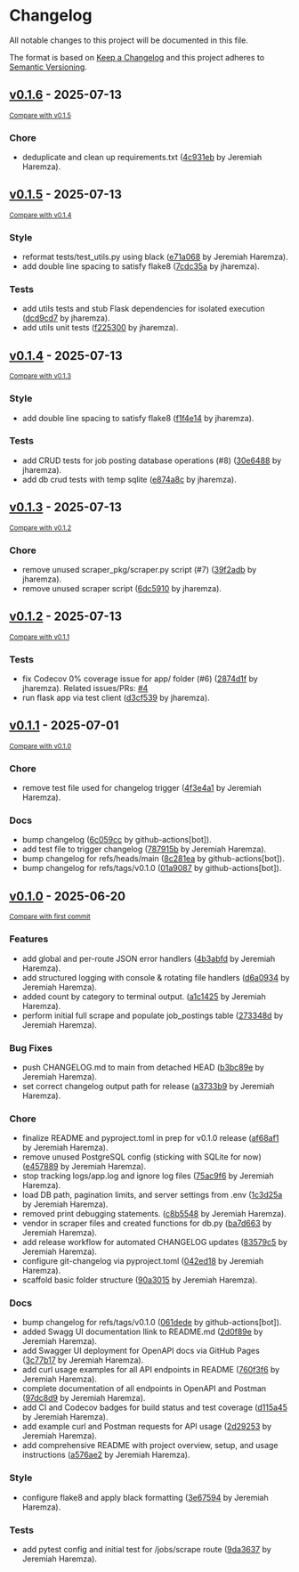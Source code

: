 # Changelog

All notable changes to this project will be documented in this file.

The format is based on [Keep a Changelog](http://keepachangelog.com/en/1.0.0/)
and this project adheres to [Semantic Versioning](http://semver.org/spec/v2.0.0.html).

<!-- insertion marker -->
## [v0.1.6](https://github.com/jharemza/workday-scraper-api/releases/tag/v0.1.6) - 2025-07-13

<small>[Compare with v0.1.5](https://github.com/jharemza/workday-scraper-api/compare/v0.1.5...v0.1.6)</small>

### Chore

- deduplicate and clean up requirements.txt ([4c931eb](https://github.com/jharemza/workday-scraper-api/commit/4c931eb142e601525f2af76af969230fe8560f50) by Jeremiah Haremza).

## [v0.1.5](https://github.com/jharemza/workday-scraper-api/releases/tag/v0.1.5) - 2025-07-13

<small>[Compare with v0.1.4](https://github.com/jharemza/workday-scraper-api/compare/v0.1.4...v0.1.5)</small>

### Style

- reformat tests/test_utils.py using black ([e71a068](https://github.com/jharemza/workday-scraper-api/commit/e71a068c92f3810ca7aa703163ec3bf3975dbc30) by Jeremiah Haremza).
- add double line spacing to satisfy flake8 ([7cdc35a](https://github.com/jharemza/workday-scraper-api/commit/7cdc35a98f9fca9096e02d05242c8bdb51e59842) by jharemza).

### Tests

- add utils tests and stub Flask dependencies for isolated execution ([dcd9cd7](https://github.com/jharemza/workday-scraper-api/commit/dcd9cd78d1fd54dd8a78f605f38d411dff0966ac) by jharemza).
- add utils unit tests ([f225300](https://github.com/jharemza/workday-scraper-api/commit/f22530047ff34f88eafc7b0819617e96d27ddab7) by jharemza).

## [v0.1.4](https://github.com/jharemza/workday-scraper-api/releases/tag/v0.1.4) - 2025-07-13

<small>[Compare with v0.1.3](https://github.com/jharemza/workday-scraper-api/compare/v0.1.3...v0.1.4)</small>

### Style

- add double line spacing to satisfy flake8 ([f1f4e14](https://github.com/jharemza/workday-scraper-api/commit/f1f4e14c727e79ba6c7a6c3e0147b9ede9a8c530) by jharemza).

### Tests

- add CRUD tests for job posting database operations (#8) ([30e6488](https://github.com/jharemza/workday-scraper-api/commit/30e6488ec9df77d39c085b6df696eb856ece9702) by jharemza).
- add db crud tests with temp sqlite ([e874a8c](https://github.com/jharemza/workday-scraper-api/commit/e874a8c72fa014aa8a8d6a48eb612dab67371f6f) by jharemza).

## [v0.1.3](https://github.com/jharemza/workday-scraper-api/releases/tag/v0.1.3) - 2025-07-13

<small>[Compare with v0.1.2](https://github.com/jharemza/workday-scraper-api/compare/v0.1.2...v0.1.3)</small>

### Chore

- remove unused scraper_pkg/scraper.py script (#7) ([39f2adb](https://github.com/jharemza/workday-scraper-api/commit/39f2adb6537633872d4525d7439cc705c738d0bb) by jharemza).
- remove unused scraper script ([6dc5910](https://github.com/jharemza/workday-scraper-api/commit/6dc591093e5341ea8e9c196bc31a829e7a462e06) by jharemza).

## [v0.1.2](https://github.com/jharemza/workday-scraper-api/releases/tag/v0.1.2) - 2025-07-13

<small>[Compare with v0.1.1](https://github.com/jharemza/workday-scraper-api/compare/v0.1.1...v0.1.2)</small>

### Tests

- fix Codecov 0% coverage issue for app/ folder (#6) ([2874d1f](https://github.com/jharemza/workday-scraper-api/commit/2874d1f3c19ab11a1a9ed7559e5eb7cdccf9480a) by jharemza). Related issues/PRs: [#4](https://github.com/jharemza/workday-scraper-api/issues/4)
- run flask app via test client ([d3cf539](https://github.com/jharemza/workday-scraper-api/commit/d3cf53948a96134bfb5f3fa3bc525d27ca7e7c6f) by jharemza).

## [v0.1.1](https://github.com/jharemza/workday-scraper-api/releases/tag/v0.1.1) - 2025-07-01

<small>[Compare with v0.1.0](https://github.com/jharemza/workday-scraper-api/compare/v0.1.0...v0.1.1)</small>

### Chore

- remove test file used for changelog trigger ([4f3e4a1](https://github.com/jharemza/workday-scraper-api/commit/4f3e4a16ab44cb4d0919dbdef0b2b073e688251b) by Jeremiah Haremza).

### Docs

- bump changelog ([6c059cc](https://github.com/jharemza/workday-scraper-api/commit/6c059cc4b481b27999ecfa652c031288e70bf1b1) by github-actions[bot]).
- add test file to trigger changelog ([787915b](https://github.com/jharemza/workday-scraper-api/commit/787915b7722bee3ba10702f2bf64351679fce883) by Jeremiah Haremza).
- bump changelog for refs/heads/main ([8c281ea](https://github.com/jharemza/workday-scraper-api/commit/8c281ea838cdd3ee3a3e0abce5f4dd0fd5e9cfb4) by github-actions[bot]).
- bump changelog for refs/tags/v0.1.0 ([01a9087](https://github.com/jharemza/workday-scraper-api/commit/01a9087b26a5bca5d408163ea9799ba280b25d2b) by github-actions[bot]).


## [v0.1.0](https://github.com/jharemza/workday-scraper-api/releases/tag/v0.1.0) - 2025-06-20

<small>[Compare with first commit](https://github.com/jharemza/workday-scraper-api/compare/dc1a0d54acba91d0bcdda172da9b34ab9b21f9a2...v0.1.0)</small>

### Features

- add global and per-route JSON error handlers ([4b3abfd](https://github.com/jharemza/workday-scraper-api/commit/4b3abfd4b1842c37fed7c9206b5d381fff61b20d) by Jeremiah Haremza).
- add structured logging with console & rotating file handlers ([d6a0934](https://github.com/jharemza/workday-scraper-api/commit/d6a09340c94ffc7925706c3691d439424c400264) by Jeremiah Haremza).
- added count by category to terminal output. ([a1c1425](https://github.com/jharemza/workday-scraper-api/commit/a1c14253e02f4f28f5039a14541167480da370ac) by Jeremiah Haremza).
- perform initial full scrape and populate job_postings table ([273348d](https://github.com/jharemza/workday-scraper-api/commit/273348d2e6a12e314b7dd5d0dab82b4143982097) by Jeremiah Haremza).

### Bug Fixes

- push CHANGELOG.md to main from detached HEAD ([b3bc89e](https://github.com/jharemza/workday-scraper-api/commit/b3bc89e00f43ba97f637a3b9b32d0edba3856d9f) by Jeremiah Haremza).
- set correct changelog output path for release ([a3733b9](https://github.com/jharemza/workday-scraper-api/commit/a3733b9bad9e69a7fb4b44d437c6d1eb8daa5d87) by Jeremiah Haremza).

### Chore

- finalize README and pyproject.toml in prep for v0.1.0 release ([af68af1](https://github.com/jharemza/workday-scraper-api/commit/af68af13baeb0e20b7052223da421558ecec787a) by Jeremiah Haremza).
- remove unused PostgreSQL config (sticking with SQLite for now) ([e457889](https://github.com/jharemza/workday-scraper-api/commit/e457889a7be7248a85f0a21596966fd0b71b0bf2) by Jeremiah Haremza).
- stop tracking logs/app.log and ignore log files ([75ac9f6](https://github.com/jharemza/workday-scraper-api/commit/75ac9f6d8db56a8bd07250a6b996f8e97bbe85a8) by Jeremiah Haremza).
- load DB path, pagination limits, and server settings from .env ([1c3d25a](https://github.com/jharemza/workday-scraper-api/commit/1c3d25ac5b07d90cf32bf78e837357df349c1202) by Jeremiah Haremza).
- removed print debugging statements. ([c8b5548](https://github.com/jharemza/workday-scraper-api/commit/c8b5548e1178974e4cd770f3ba3ae11c3c9ddc0d) by Jeremiah Haremza).
- vendor in scraper files and created functions for db.py ([ba7d663](https://github.com/jharemza/workday-scraper-api/commit/ba7d663f9443e55c0f1fb3e59070c64a99915520) by Jeremiah Haremza).
- add release workflow for automated CHANGELOG updates ([83579c5](https://github.com/jharemza/workday-scraper-api/commit/83579c59e9468f93d3e20d9e32c29a66c41fc0eb) by Jeremiah Haremza).
- configure git-changelog via pyproject.toml ([042ed18](https://github.com/jharemza/workday-scraper-api/commit/042ed186fe04d8f4c19bc301d00c5c0e88f6e02b) by Jeremiah Haremza).
- scaffold basic folder structure ([90a3015](https://github.com/jharemza/workday-scraper-api/commit/90a3015ebda234376d2d792a8142310ef2170bc6) by Jeremiah Haremza).

### Docs

- bump changelog for refs/tags/v0.1.0 ([061dede](https://github.com/jharemza/workday-scraper-api/commit/061dedea7afa5a9b2fd5961d7e7d1db33ec42a52) by github-actions[bot]).
- added Swagg UI documentation llink to README.md ([2d0f89e](https://github.com/jharemza/workday-scraper-api/commit/2d0f89e4b89054dbcdc92d2426190449355850cc) by Jeremiah Haremza).
- add Swagger UI deployment for OpenAPI docs via GitHub Pages ([3c77b17](https://github.com/jharemza/workday-scraper-api/commit/3c77b17e34535ba98b0e50e84ba6a8c5c253b662) by Jeremiah Haremza).
- add curl usage examples for all API endpoints in README ([760f3f6](https://github.com/jharemza/workday-scraper-api/commit/760f3f63fd0d203a4e033b640a863bcf08fef984) by Jeremiah Haremza).
- complete documentation of all endpoints in OpenAPI and Postman ([97dc8d9](https://github.com/jharemza/workday-scraper-api/commit/97dc8d958dfa222345b845ace54f9ba78e1e749c) by Jeremiah Haremza).
- add CI and Codecov badges for build status and test coverage ([d115a45](https://github.com/jharemza/workday-scraper-api/commit/d115a451995df969fe47fae8bc4fef7fa6075cb1) by Jeremiah Haremza).
- add example curl and Postman requests for API usage ([2d29253](https://github.com/jharemza/workday-scraper-api/commit/2d29253e9a9ff05e4162d83b71d1e647928fe6bf) by Jeremiah Haremza).
- add comprehensive README with project overview, setup, and usage instructions ([a576ae2](https://github.com/jharemza/workday-scraper-api/commit/a576ae223415e3bdf3dbadedcc77ce04a637caf0) by Jeremiah Haremza).

### Style

- configure flake8 and apply black formatting ([3e67594](https://github.com/jharemza/workday-scraper-api/commit/3e6759462630de62ebb57ecf7262a85cd7aa6c76) by Jeremiah Haremza).

### Tests

- add pytest config and initial test for /jobs/scrape route ([9da3637](https://github.com/jharemza/workday-scraper-api/commit/9da3637711b6fd35970fd81ae62a52c312acca0c) by Jeremiah Haremza).
